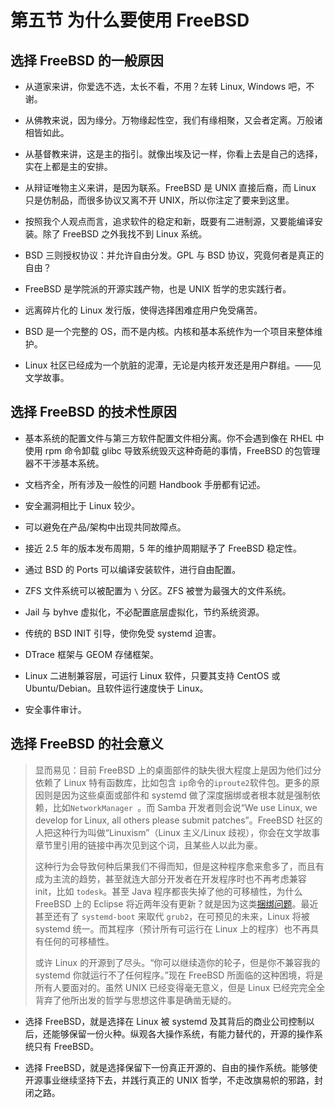 # 第五节 为什么要使用 FreeBSD

## 选择 FreeBSD 的一般原因

 - 从道家来讲，你爱选不选，太长不看，不用？左转 Linux, Windows 吧，不谢。

 - 从佛教来说，因为缘分。万物缘起性空，我们有缘相聚，又会者定离。万般诸相皆如此。

 - 从基督教来讲，这是主的指引。就像出埃及记一样，你看上去是自己的选择，实在上都是主的安排。

 - 从辩证唯物主义来讲，是因为联系。FreeBSD 是 UNIX 直接后裔，而 Linux 只是仿制品，而很多协议又离不开 UNIX，所以你注定了要来到这里。

 - 按照我个人观点而言，追求软件的稳定和新，既要有二进制源，又要能编译安装。除了 FreeBSD 之外我找不到 Linux 系统。

 - BSD 三则授权协议：并允许自由分发。GPL 与 BSD 协议，究竟何者是真正的自由？

 - FreeBSD 是学院派的开源实践产物，也是 UNIX 哲学的忠实践行者。

 - 远离碎片化的 Linux 发行版，使得选择困难症用户免受痛苦。

 - BSD 是一个完整的 OS，而不是内核。内核和基本系统作为一个项目来整体维护。

 - Linux 社区已经成为一个肮脏的泥潭，无论是内核开发还是用户群组。——见文学故事。

## 选择 FreeBSD 的技术性原因

 - 基本系统的配置文件与第三方软件配置文件相分离。你不会遇到像在 RHEL 中使用 rpm 命令卸载 glibc 导致系统毁灭这种奇葩的事情，FreeBSD 的包管理器不干涉基本系统。

 - 文档齐全，所有涉及一般性的问题 Handbook 手册都有记述。

 - 安全漏洞相比于 Linux 较少。

 - 可以避免在产品/架构中出现共同故障点。

 - 接近 2.5 年的版本发布周期，5 年的维护周期赋予了 FreeBSD 稳定性。

 - 通过 BSD 的 Ports 可以编译安装软件，进行自由配置。

 - ZFS 文件系统可以被配置为 `\` 分区。ZFS 被誉为最强大的文件系统。

 - Jail 与 byhve 虚拟化，不必配置底层虚拟化，节约系统资源。

 - 传统的 BSD INIT 引导，使你免受 systemd 迫害。

 - DTrace 框架与 GEOM 存储框架。

 - Linux 二进制兼容层，可运行 Linux 软件，只要其支持 CentOS 或 Ubuntu/Debian。且软件运行速度快于 Linux。

 - 安全事件审计。

## 选择 FreeBSD 的社会意义

> 显而易见：目前 FreeBSD 上的桌面部件的缺失很大程度上是因为他们过分依赖了 Linux 特有函数库，比如包含 `ip`命令的`iproute2`软件包。更多的原因则是因为这些桌面或部件和 systemd 做了深度捆绑或者根本就是强制依赖，比如`NetworkManager `。而 Samba 开发者则会说“We use Linux, we develop for Linux, all others please submit patches”。FreeBSD 社区的人把这种行为叫做“Linuxism”（Linux 主义/Linux 歧视），你会在文学故事章节里引用的链接中再次见到这个词，且某些人以此为豪。
> 
> 这种行为会导致何种后果我们不得而知，但是这种程序愈来愈多了，而且有成为主流的趋势，甚至就连大部分开发者在开发程序时也不再考虑兼容 init，比如 `todesk`。甚至 Java 程序都丧失掉了他的可移植性，为什么 FreeBSD 上的 Eclipse 将近两年没有更新？就是因为这类[捆绑问题](https://git.eclipse.org/r/c/platform/eclipse.platform.swt/+/163641/)。最近甚至还有了 `systemd-boot` 来取代 `grub2`，在可预见的未来，Linux 将被 systemd 统一。而其程序（预计所有可运行在 Linux 上的程序）也不再具有任何的可移植性。
> 
> 或许 Linux 的开源到了尽头。“你可以继续造你的轮子，但是你不兼容我的 systemd 你就运行不了任何程序。”现在 FreeBSD 所面临的这种困境，将是所有人要面对的。虽然 UNIX 已经变得毫无意义，但是 Linux 已经完完全全背弃了他所出发的哲学与思想这件事是确凿无疑的。

 - 选择 FreeBSD，就是选择在 Linux 被 systemd 及其背后的商业公司控制以后，还能够保留一份火种。纵观各大操作系统，有能力替代的，开源的操作系统只有 FreeBSD。

 - 选择 FreeBSD，就是选择保留下一份真正开源的、自由的操作系统。能够使开源事业继续坚持下去，并践行真正的 UNIX 哲学，不走改旗易帜的邪路，封闭之路。
